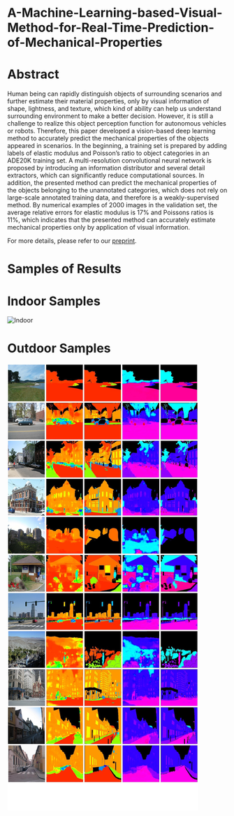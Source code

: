 # A-Machine-Learning-based-Visual-Method-for-Real-Time-Prediction-of-Mechanical-Properties

# Abstract

Human being can rapidly distinguish objects of surrounding scenarios and further estimate their material properties, only by visual information of shape, lightness, and texture, which kind of ability
can help us understand surrounding environment to make a better decision. However, it is still a
challenge to realize this object perception function for autonomous vehicles or robots. Therefore, this
paper developed a vision-based deep learning method to accurately predict the mechanical properties
of the objects appeared in scenarios. In the beginning, a training set is prepared by adding labels of
elastic modulus and Poisson’s ratio to object categories in an ADE20K training set. A multi-resolution
convolutional neural network is proposed by introducing an information distributor and several detail
extractors, which can significantly reduce computational sources. In addition, the presented method
can predict the mechanical properties of the objects belonging to the unannotated categories, which
does not rely on large-scale annotated training data, and therefore is a weakly-supervised method. By
numerical examples of 2000 images in the validation set, the average relative errors for elastic modulus
is 17% and Poissons ratios is 11%, which indicates that the presented method can accurately estimate
mechanical properties only by application of visual information.

For more details, please refer to our [preprint](https://github.com/QianUW/A-Machine-Learning-based-Visual-Method-for-Real-Time-Prediction-of-Mechanical-Properties/blob/master/Preprint%20A%20Vision-based%20Deep%20Learning%20Method%20for%20Real-Time%20Prediction%20of%20Mechanical%20Properties.pdf).

# Samples of Results
# Indoor Samples
![Indoor](Indoor%20Samples.jpg)
# Outdoor Samples
![Outdoor](Outdoor%20Samples.jpg)
